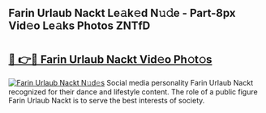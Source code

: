 ## Farin Urlaub Nackt Le𝚊k𝚎d N𝚞𝚍e - Part-8px Vid𝚎o Le𝚊ks Photos ZNTfD

# <h2><a href="http://fb6n1f2.evod.top/?m=Farin+Urlaub+Nackt">🔗 👉🔴 Farin Urlaub Nackt Vid𝚎o Ph𝚘t𝚘s</a></h2>

[![Farin Urlaub Nackt N𝚞d𝚎s](https://i.imgur.com/8V9OHl7.gif)](http://fb6n1f2.evod.top/?m=Farin+Urlaub+Nackt)
Social media personality Farin Urlaub Nackt recognized for their dance and lifestyle content. The role of a public figure Farin Urlaub Nackt is to serve the best interests of society. 

